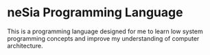 # neSia Programming Language

This is a programming language designed for me to learn low system programming concepts and improve my understanding of computer architecture.
